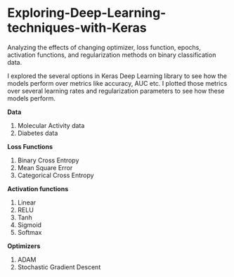 # Exploring-Deep-Learning-techniques-with-Keras
Analyzing the effects of changing optimizer, loss function, epochs, activation functions, and regularization methods on binary classification data.

I explored the several options in Keras Deep Learning library to see how the models perform over metrics like accuracy, AUC etc. I plotted those metrics over several learning rates and regularization parameters to see how these models perform. 

**Data**

1) Molecular Activity data
2) Diabetes data

**Loss Functions**

1) Binary Cross Entropy
2) Mean Square Error
3) Categorical Cross Entropy

**Activation functions**

1) Linear
2) RELU
3) Tanh
4) Sigmoid
5) Softmax

**Optimizers**

1) ADAM
2) Stochastic Gradient Descent
